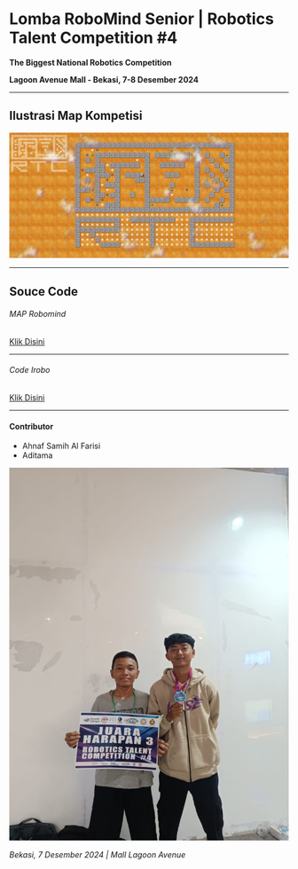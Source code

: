 # Lomba RoboMind Senior  |  Robotics Talent Competition #4
<p style="font-weight: bold;">The Biggest National Robotics Competition</p>
<p style="font-weight: bold;">Lagoon Avenue Mall - Bekasi, 7-8 Desember 2024</p>
<hr/>

## Ilustrasi Map Kompetisi
<img src="./image/map.png">
<hr/>

## Souce Code
<h6>MAP Robomind</h6>
<a href="./map/ROTATION SMA.map">Klik Disini</a>
<hr/>
<h6>Code Irobo</h6>
<a href="./irobo-file/lomba.irobo">Klik Disini</a>
<hr/>
<h4>Contributor</h4>
<ul>
    <li>Ahnaf Samih Al Farisi</li>
    <li>Aditama</li>
</ul>
<img src="./image/contributor.jpeg">
<p style="font-style: italic;">Bekasi, 7 Desember 2024  |  Mall Lagoon Avenue</p>